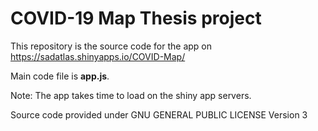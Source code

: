 # COVID-19 Map Thesis project

This repository is the source code for the app on https://sadatlas.shinyapps.io/COVID-Map/

Main code file is **app.js**.

Note: The app takes time to load on the shiny app servers.

Source code provided under GNU GENERAL PUBLIC LICENSE Version 3
